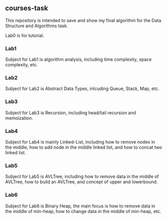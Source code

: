 ## courses-task

This repository is intended to save and show my final algorithm for the Data Structure and Algorithms task.

Lab0 is for tutorial.
### Lab1
Subject for Lab1 is algorithm analysis, including time complexity, space complexity, etc.
### Lab2
Subject for Lab2 is Abstract Data Types, inlcuding Queue, Stack, Map, etc.
### Lab3
Subject for Lab3 is Recursion, including head/tail recursion and memoization.
### Lab4
Subject for Lab4 is mainly Linked-List, including how to remove nodes in the middle, how to add node in the middle linked list, and how to concat two linked list.
### Lab5
Subject for Lab5 is AVLTree, including how to remove data in the middle of AVLTree, how to build an AVLTree, and concept of upper and lowerbound.
### Lab6
Subject for Lab6 is Binary Heap, the main focus is how to remove data in the middle of min-heap, how to change data in the middle of min-heap, etc.
